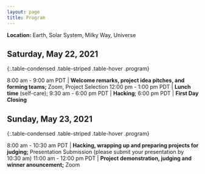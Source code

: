 ```yaml
---
layout: page
title: Program
---
```


**Location:**
Earth, Solar System, Milky Way, Universe

## Saturday, May 22, 2021

{:.table-condensed .table-striped .table-hover .program}

8:00 am - 9:00 am PDT | **Welcome remarks, project idea pitches, and forming teams;** Zoom, Project Selection
12:00 pm - 1:00 pm PDT | **Lunch time** (self-care);
9:30 am - 6:00 pm PDT | **Hacking**;
6:00 pm PDT | **First Day Closing**

## Sunday, May 23, 2021

{:.table-condensed .table-striped .table-hover .program}

8:00 am - 10:30 am PDT | **Hacking, wrapping up and preparing projects for judging;** Presentation Submission (please submit your presentation by 10:30 am)
11:00 am - 12:00 pm PDT | **Project demonstration, judging and winner anouncement;** Zoom
